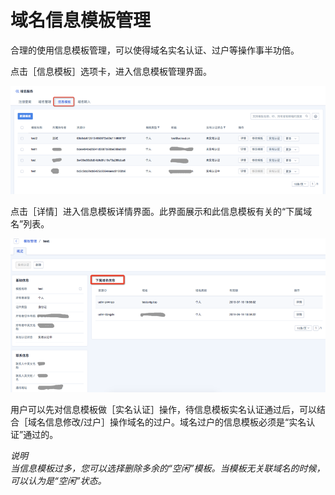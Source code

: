 

# 域名信息模板管理

合理的使用信息模板管理，可以使得域名实名认证、过户等操作事半功倍。

点击［信息模板］选项卡，进入信息模板管理界面。

![13.png](/images/operate/13.png)

点击［详情］进入信息模板详情界面。此界面展示和此信息模板有关的“下属域名”列表。

![14.png](/images/operate/14.png)

用户可以先对信息模板做［实名认证］操作，待信息模板实名认证通过后，可以结合［域名信息修改/过户］操作域名的过户。域名过户的信息模板必须是“实名认证”通过的。

*说明*  
*当信息模板过多，您可以选择删除多余的“空闲”模板。当模板无关联域名的时候，可以认为是“空闲”状态。*
